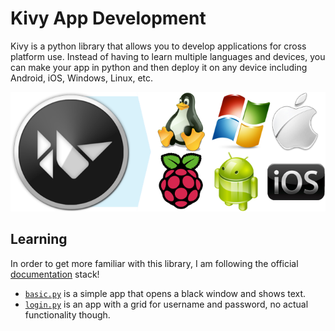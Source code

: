 # Kivy App Development
Kivy is a python library that allows you to develop applications for cross platform use. Instead of
having to learn multiple languages and devices, you can make your app in python and then deploy it
on any device including Android, iOS, Windows, Linux, etc.

![Alt Text](./assets/kivy.png)

## Learning
In order to get more familiar with this library, I am following the official [documentation](https://kivy.org/doc/stable/guide/basic.html#quickstart) stack!
- [`basic.py`](./basic.py) is a simple app that opens a black window and shows text.
- [`login.py`](./login.py) is an app with a grid for username and password, no actual functionality though.